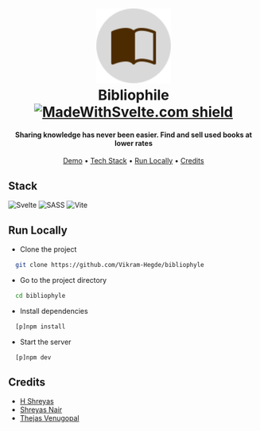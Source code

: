 <h1 align="center">
  <a href="https://bibliophile.vercel.app"><img src="https://raw.githubusercontent.com/Vikram-Hegde/bibliophyle/132199cefe5db2d9823cf75470ab4d0ea4216390/static/favicon.svg" alt="Bibliophile" width="150"></a>
  <br />
  Bibliophile
  <br />
  <a href="https://madewithsvelte.com/p/bibliophile/shield-link"><img src="https://madewithsvelte.com/storage/repo-shields/4325-shield.svg" alt="MadeWithSvelte.com shield" /></a>
  <br />
</h1>
<h4 align="center">
Sharing knowledge has never been easier. Find and sell used books at lower rates
</h4>

<p align="center">
  <a href="https://bibliophyle.vercel.app">Demo</a> •
  <a href="#stack">Tech Stack</a> •
  <a href="#run">Run Locally</a> •
  <a href="#credits">Credits</a>
</p>

## Stack

![Svelte](https://img.shields.io/badge/svelte-%23f1413d.svg?style=for-the-badge&logo=svelte&logoColor=white)
![SASS](https://img.shields.io/badge/SASS-hotpink.svg?style=for-the-badge&logo=SASS&logoColor=white)
![Vite](https://img.shields.io/badge/vite-%23646CFF.svg?style=for-the-badge&logo=vite&logoColor=white)

<h2 id="run">Run Locally</h2>

- Clone the project

```bash
  git clone https://github.com/Vikram-Hegde/bibliophyle
```

- Go to the project directory

```bash
  cd bibliophyle
```

- Install dependencies

```bash
  [p]npm install
```

- Start the server

```bash
  [p]npm dev
```

## Credits

- [H Shreyas](https://github.com/H-Shreyas)
- [Shreyas Nair](https://github.com/shreyasnair02)
- [Thejas Venugopal](https://github.com/thejasvenugopal)
